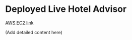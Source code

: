 # Deployed Live Hotel Advisor

[AWS EC2 link](http://ec2-34-226-190-87.compute-1.amazonaws.com/)



(Add detailed content here)
